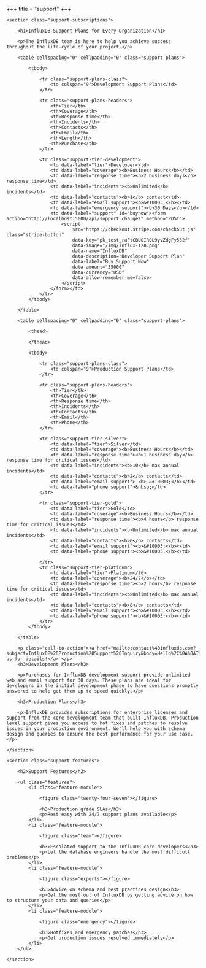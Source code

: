 +++
title = "support"
+++
<article class="article-support">
	
	<section class="support-subscriptions">
	
		<h1>InfluxDB Support Plans for Every Organization</h1>
		
		<p>The InfluxDB team is here to help you achieve success throughout the life-cycle of your project.</p>
		
		<table cellspacing="0" cellpadding="0" class="support-plans">
			
			<tbody>

				<tr class="support-plans-class">
					<td colspan="9">Development Support Plans</td>
				</tr>

				<tr class="support-plans-headers">
					<th>Tier</th>
					<th>Coverage</th>
					<th>Response time</th>
					<th>Incidents</th>
					<th>Contacts</th>
					<th>Email</th>
					<th>Length</th>
					<th>Purchase</th>
				</tr>

				<tr class="support-tier-development">
					<td data-label="tier">Developer</td>
					<td data-label="coverage"><b>Business Hours</b></td>
					<td data-label="response time"><b>2 business days</b> response time</td>
					<td data-label="incidents"><b>Unlimited</b> incidents</td>
					<td data-label="contacts"><b>1</b> contact</td>
					<td data-label="email support"><b>&#10003;</b></td>
					<td data-label="emergency support"><b>30 Days</b></td>
					<td data-label="support" id="buynow"><form action="http://localhost:5000/api/support_charges" method="POST">
						<script
							src="https://checkout.stripe.com/checkout.js" class="stripe-button"
							data-key="pk_test_raFtCBUQIROL9yvZdgFy532f" 
							data-image="/img/influx-128.png"
							data-name="InfluxDB"
							data-description="Developer Support Plan"
							data-label="Buy Support Now"
							data-amount="35000"
							data-currency="USD"
							data-allow-remember-me=false>
					 	</script>
					</form></td>
				</tr>
			</tbody>

		</table>

		<table cellspacing="0" cellpadding="0" class="support-plans">
			
			<thead>

			</thead>
			
			<tbody>

				<tr class="support-plans-class">
					<td colspan="9">Production Support Plans</td>
				</tr>
				
				<tr class="support-plans-headers">
					<th>Tier</th>
					<th>Coverage</th>
					<th>Response time</th>
					<th>Incidents</th>
					<th>Contacts</th>
					<th>Email</th>
					<th>Phone</th>
				</tr>

				<tr class="support-tier-silver">
					<td data-label="tier">Silver</td>
					<td data-label="coverage"><b>Business Hours</b></td>
					<td data-label="response time"><b>1 business day</b> response time for critical issues</td>
					<td data-label="incidents"><b>10</b> max annual incidents</td>
					<td data-label="contacts"><b>2</b> contacts</td>
					<td data-label="email support"> <b> &#10003;</b></td>
					<td data-label="phone support">&nbsp;</td>
				</tr>
				
				<tr class="support-tier-gold">
					<td data-label="tier">Gold</td>
					<td data-label="coverage"><b>Business Hours</b></td>
					<td data-label="response time"><b>4 hours</b> response time for critical issues</td>
					<td data-label="incidents"><b>Unlimited</b> max annual incidents</td>
					<td data-label="contacts"><b>6</b> contacts</td>
					<td data-label="email support"><b>&#10003;</b></td>
					<td data-label="phone support"><b>&#10003;</b></td>

				</tr>
				<tr class="support-tier-platinum">
					<td data-label="tier">Platinum</td>
					<td data-label="coverage"><b>24/7</b></td>
					<td data-label="response time"><b>2 hour</b> response time for critical issues</td>
					<td data-label="incidents"><b>Unlimited</b> max annual incidents</td>
					<td data-label="contacts"><b>8</b> contacts</td>
					<td data-label="email support"><b>&#10003;</b></td>
					<td data-label="phone support"><b>&#10003;</b></td>
				</tr>
			</tbody>
					
		</table>

		<p class="call-to-action"><a href="mailto:contact%40influxdb.com?subject=InfluxDB%20Production%20Support%20Inquiry&body=Hello%2C%0A%0AI%20would%20like%20to%20know%20more%20about%20the%20production%20support%20plans%20available%20for%20InfluxDB.">Contact us for details!</a> </p>
		<h3>Development Plans</h3>

		<p>Purchases for InfluxDB development support provide unlimited web and email support for 30 days. These plans are ideal for developers in the initial development phase to have questions promptly answered to help get them up to speed quickly.</p>

		<h3>Production Plans</h3>

		<p>InfluxDB provides subscriptions for enterprise licenses and support from the core development team that built InfluxDB. Production level support gives you access to hot fixes and patches to resolve issues in your production environment. We'll help you with schema design and queries to ensure the best performance for your use case.</p>
		
	</section>
	
	<section class="support-features">
	
		<h2>Support Features</h2>
	
		<ul class="features">
			<li class="feature-module">
				
				<figure class="twenty-four-seven"></figure>
				
				<h3>Production grade SLAs</h3>
				<p>Rest easy with 24/7 support plans available</p>
			</li>
			<li class="feature-module">
				
				<figure class="team"></figure>
				
				<h3>Escalated support to the InfluxDB core developers</h3>
				<p>Let the database engineers handle the most difficult problems</p>
			</li>
			<li class="feature-module">
				
				<figure class="experts"></figure>
				
				<h3>Advice on schema and best practices design</h3>
				<p>Get the most out of InfluxDB by getting advice on how to structure your data and queries</p>
			</li>
			<li class="feature-module">
				
				<figure class="emergency"></figure>
				
				<h3>Hotfixes and emergency patches</h3>
				<p>Get production issues resolved immediately</p>
			</li>
		</ul>

	</section>

</article>

